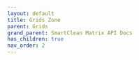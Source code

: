 ```yaml
---
layout: default
title: Grids Zone
parent: Grids
grand_parent: SmartClean Matrix API Docs
has_children: true
nav_order: 2
---
```




